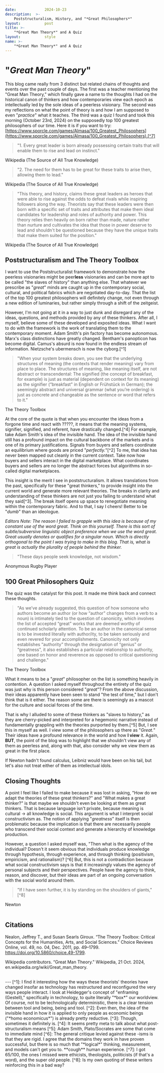 ```yaml
---
date:             2024-10-23
description:  >-
    Poststructuralism, History, and "*Great Philosophers*"
layout:           post
title: >-
    "*Great Man Theory*" and A Quiz
layout:           style
name: >-
    "*Great Man Theory*" and A Quiz
---
```


# "*Great Man Theory*" 

This blog came really from 3 distinct but related chains of thoughts and events over the past couple of days. The first was a teacher mentioning the "Great Man Theory," which finally gave a name to the thoughts I had on the historical canon of thinkers and how contemporaries view each epoch as intellectually led by the sole ideas of a peerless visionary. The second was my reflections on what the point of theory is and how I am supposed to even "*practice*" what it teaches. The third was a quiz I found and took this morning (October 23rd, 2024) on the supposedly top 100 greatest philosophers of our time. Here it is if you want to try: [https://www.sporcle.com/games/Almasa/100_Greatest_Philosophers](https://www.sporcle.com/games/Almasa/100_Greatest_Philosophers).[^7]

> "1. Every great leader is born already possessing certain traits that will enable them to rise and lead on instinct."
<figcaption class="blockquote-footer">Wikipedia (The Source of All True Knowledge)</figcaption>

> "2. The need for them has to be great for these traits to arise then, allowing them to lead."
<figcaption class="blockquote-footer">Wikipedia (The Source of All True Knowledge)</figcaption>

> "This theory, and history, claims these great leaders as heroes that were able to rise against the odds to defeat rivals while inspiring followers along the way. Theorists say that these leaders were then born with a specific set of traits and attributes that make them ideal candidates for leadership and roles of authority and power. This theory relies then heavily on born rather than made, nature rather than nurture and cultivates the idea that those in power deserve to lead and shouldn't be questioned because they have the unique traits that make them suited for the position."
<figcaption class="blockquote-footer">Wikipedia (The Source of All True Knowledge)</figcaption>

## Poststructuralism and The Theory Toolbox

I want to use the Poststructuralist framework to demonstrate how the peerless visionaries might be peer**less** visionaries and can be more apt to be called "the slaves of history" than anything else. That whatever we prescribe as "*great*" minds are caught up in the contemporary social, cultural, and political fabrics which are negotiated day-to-day. That the list of the top 100 greatest philosophers will definitely change, not even through a new edition of luminaries, but rather simply through a shift of the zeitgeist. 

However, I'm not going at it in a way to just dunk and disregard any of the ideas, questions, and methods provided by any of these thinkers. After all, I myself, believe some of these developed and exposited ideas. What I want to do with the framework is the work of translating them to the contemporary moment. Adam Smith's pin factory has become autonomous. Marx's class distinctions have greatly changed. Bentham's panopticon has become digital. Camus's absurd is now found in the endless stream of information. Nietzsche's ubermensch is now the cyborg.[^1]

> "When your system breaks down, you see that the underlying structures of meaning (the contexts that render meaning) vary from place to place. The structures of meaning, like meaning itself, are not abstract or transcendental: The signified (the concept of breakfast, for example) is just as material (dependent on context for its meaning) as the signifier (“breakfast" in English or Frühstück in German); the seemingly abstract and universal grammar (what you’re ordering) is just as concrete and changeable as the sentence or word that refers to it."
<figcaption class="blockquote-footer">The Theory Toolbox</figcaption>

At the core of the quote is that when you encounter the ideas from a forgone time and react with ?????, it means that the meaning systems, signifier, signified, and referent, have drastically changed.[^4] For example, take Adam Smith's idea of the invisible hand. The idea of the invisible hand still has a profound impact on the cultural backbone of the markets and is one of its primary justifications. Signals from buyers and sellers coordinate an equilibrium where goods are priced "*perfectly.*"[^2] To me, that idea has never been mapped out cleanly in the current context. Take now how buyers and sellers interact in the digital marketplace. What coordinates buyers and sellers are no longer the abstract forces but algorithms in so-called digital marketplaces. 

This insight is the merit I see in poststructuralism. It allows translations from the past, specifically for these "great thinkers," to provide insight into the current world and generate more relevant theories. The breaks in clarity and understanding of these thinkers are not just you failing to understand what they said[^3]. The break itself opens up space to renegotiate meaning within the contemporary fabric. And to that, I say I cheers! Better to be "*dumb*" than an ideologue.

*Editors Note: The reason I failed to grapple with this idea is because of my constant use of the word great. Think on this yourself. There is this sort of subtle/subversive linguistic object preference when we use the word great. Great usually denotes or qualifies for a singular noun. Which is directly orthogonal to the point I was trying to make in this blog. That is, what is great is actually the plurality of people behind the thinker.*

> "These days people seek knowledge, not wisdom."
<figcaption class="blockquote-footer">Anonymous Rugby Player</figcaption>

## 100 Great Philosophers Quiz

The quiz was the catalyst for this post. It made me think back and connect these thoughts.

> "As we’ve already suggested, this question of how someone who authors become an author (or how “author" changes from a verb to a noun) is intimately tied to the question of canonicity, which involves the list of accepted “great" works that are deemed worthy of continued scholarly attention. To be an author in the canonical sense is to be invested literally with author/ity, to be taken seriously and even revered for your accomplishments. Canonicity not only establishes “authority" through the designation of “genius" or “greatness", it also establishes a particular relationship to authority, one based on honor and reverence as opposed to critical questioning and challenge."
<figcaption class="blockquote-footer">The Theory Toolbox</figcaption>


What it means to be a "*great*" philosopher on the list is something heavily in contention. A question I asked myself throughout the entirety of the quiz was just why is this person considered "*great*"? From the above discussion, their ideas apparently have been seen to stand "the test of time," but I don't think that is it either. The reason some are there is seemingly as a mascot for the culture and social forces of the time. 

That is why I alluded to some of these thinkers as "slaves to history," as they are cherry-picked and interpreted for a hegemonic narrative instead of fundamentally grappling with the theories purported by them.[^5] But, I see this in myself as well. I view some of the philosophers up there as "*Great.*" Their ideas have a profound relevance in the world and how **I view** it. Again, **BUT**, the point of the blog was to highlight that we shouldn't view any of them as peerless and, along with that, also consider why we view them as great in the first place.

If Newton hadn't found calculus, Leibniz would have been on his tail, but let's also not treat either of them as intellectual idols.

## Closing Thoughts

A point I feel like I failed to make because it was lost in asking, "How do we adapt the theories of these great thinkers?" and "What makes a great thinker?" is that maybe we shouldn't even be looking at them as great thinkers. That is because language isn't private, because meaning is cultural -> all knowledge is social. This argument is what I interpret social constructivism as. The notion of applying "*greatness*" itself is then problematic because the implication is that there are necessarily people who transcend their social context and generate a hierarchy of knowledge production. 

However, a question I asked myself was, "Then what is the agency of the individual? Doesn't it seem obvious that individuals produce knowledge through hypothesis, through experience, and through thinking (positivism, empiricism, and rationalism)? [^6] But, this is not a contradiction because what social constructivism says is that it increasingly values the agency of personal subjects and their perspectives. People have the agency to think, reason, and discover, but their ideas are part of an ongoing conversation with the social world around them.

>"If I have seen further, it is by standing on the shoulders of giants,"[^8]
<figcaption class="blockquote-footer">Newton</figcaption>


<br/>

## Citations

Nealon, Jeffrey T., and Susan Searls Giroux. “The Theory Toolbox: Critical Concepts for the Humanities, Arts, and Social Sciences." Choice Reviews Online, vol. 49, no. 04, Dec. 2011, pp. 49–1799. https://doi.org/10.5860/choice.49-1799.

Wikipedia contributors. “Great Man Theory." Wikipedia, 21 Oct. 2024, en.wikipedia.org/wiki/Great_man_theory.


<br/>
---
[^1]: I find it interesting how the ways these theorists' theories have changed insofar as technology has restructured and reconfigured the very ways people interact. I look at Heidegger's concept of "enframing (Gestell)," specifically in technology, to quite literally "*box*" our worldview. Of course, not to be technologically deterministic, there is a clear tension between tool and being, being and tool.
[^2]: Even then, the idea of the invisible hand in how it is applied to only people as economic beings ("*homo economicus*") is already pretty reductive.
[^3]: Though, sometimes it definitely is.
[^4]: It seems pretty meta to talk about what post-structuralism means
[^5]: Adam Smith, Plato/Socrates are some that come to immediate mind
[^6]: The general critique levied against these -isms is that they are rigid. I agree that the domains they work in have proven successful, but there is so much that "*logical*" thinking, measurement, and models can't get you to. **cough** human experience.
[^7]: I got 65/100, the ones I missed were ethicists, theologists, politicists (if that's a word), and the super old people.
[^8]: Is my own quoting of these writers reinforcing this in a bad way?
